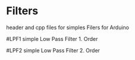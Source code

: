 # Filters
header and cpp files for simples Filers for Arduino

#LPF1
simple Low Pass Filter 1. Order

#LPF2
simple Low Pass Filter 2. Order

